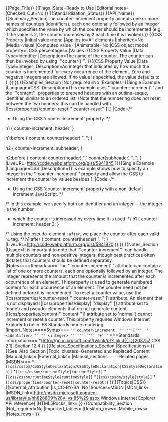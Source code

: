{{Page_Title}}
{{Flags
|State=Ready to Use
|Editorial notes=
|Checked_Out=No
}}
{{Standardization_Status}}
{{API_Name}}
{{Summary_Section|The counter-increment property accepts one or more names of counters (identifiers), each one optionally followed by an integer which specifies the value by which the counter should be incremented (e.g. if the value is 2, the counter increases by 2 each time it is invoked).}}
{{CSS Property
|Initial value=none
|Applies to=All elements
|Inherited=No
|Media=visual
|Computed value=
|Animatable=No
|CSS object model property=
|CSS percentages=
|Values={{CSS Property Value
|Data Type=identifier
|Description=The name of the counter.  The counter can then be invoked by using '''counter(<identifier>)'''.
}}{{CSS Property Value
|Data Type=integer
|Description=An integer that indicates by how much the counter is
incremented for every occurrence of the element.
Zero and negative integers are allowed.  If no value is specified, the value defaults to 1.
}}
}}
{{Examples_Section
|Not_required=No
|Examples={{Single Example
|Language=CSS
|Description=This example uses '''counter-increment''' and the '''content''' properties to prepend headers with an outline-esque, identifier, similar to an ordered list.  (Note that the numbering does not reset between the two headers: this can be handled with 
[[css/properties/counter-reset|'''counter-reset''']].)
|Code=/*
 * Using the CSS 'counter-increment' property.
 */

h1 {
	counter-increment: header;
}

h1:before {
 	content: counter(header) ". ";
}

h2 {
	counter-increment: subheader;
}

h2:before {
	content: counter(header) "." counter(subheader) ". ";
}
|LiveURL=http://code.webplatform.org/gist/5841845
}}{{Single Example
|Language=CSS
|Description=This example shows how to specify an integer in the '''counter-increment''' property and allow the CSS to increment the counter by values besides 1.
|Code=/*
 * Using the CSS 'counter-increment' property with a non-default increment JavaScript.
 */

/* In this example, we specify both an identifier and an integer -- the integer is the number
 * which the counter is increased by every time it is used.
 */
h1 {
	counter-increment: header 3;
}

/* Using the pseudo-element `:after`, we place the counter after each valid `h1` tag. */
h1:after {
 	content: counter(header) ". ";
}
|LiveURL=http://code.webplatform.org/gist/5841870
}}
}}
{{Notes_Section
|Usage=It is important to note that '''counter-increment''' can handle multiple counters and non-positive integers, though best practices often dictates that counters should be defined separately.
|Notes====Remarks===
The
'''counter-increment'''
attribute can contain a list of one or more counters,
each one optionally followed by an integer. The integer	represents
the amount that the counter is incremented after each occurrence
of an element.
This property is used to generate numbered content for each occurrence
of an element. The counter need not be defined before it is incremented.
To reset a counter value, use the
[[css/properties/counter-reset|'''counter-reset''']]
attribute.
An element that is not displayed
([[css/properties/display|'''display''']]
attribute set to 'none') and pseudo-elements that do not generate content
([[css/properties/content|'''content''']]
attribute set to 'normal') cannot increment or reset a counter.
This property requires Windows Internet Explorer to be in
IE8 Standards mode rendering.
|Import_Notes====Syntax===
<code>'''counter-increment: ''''''[''' ''
&lt;identifier&gt;
'' ''
&lt;integer&gt;
'' ''']''''''+'''</code>
===Standards information===
*[http://go.microsoft.com/fwlink/p/?linkid{{=}}203757 CSS 2.1], Section 12.4
}}
{{Related_Specifications_Section
|Specifications=
}}
{{See_Also_Section
|Topic_clusters=Generated and Replaced Content
|Manual_links=
|External_links=
|Manual_sections====Related pages (MSDN)===
*<code>[[css/cssom/CSSStyleDeclaration/CSSStyleDeclaration|CSSStyleDeclaration]]</code>
*<code>[[css/cssom/currentStyle|currentStyle]]</code>
*<code>[[css/cssom/runtimeStyle|runtimeStyle]]</code>
*<code>[[css/cssom/style|style]]</code>
*<code>[[css/properties/counter-reset|counter-reset]]</code>
}}
{{Topics|CSS}}
{{External_Attribution
|Is_CC-BY-SA=No
|Sources=MSDN
|MDN_link=
|MSDN_link=[http://msdn.microsoft.com/en-us/library/ie/hh828809%28v=vs.85%29.aspx Windows Internet Explorer API reference]
|HTML5Rocks_link=
}}
{{Compatibility_Section
|Not_required=No
|Imported_tables=
|Desktop_rows=
|Mobile_rows=
|Notes_rows=
}}